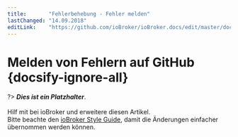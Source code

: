 ```yaml
---
title:       "Fehlerbehebung - Fehler melden"
lastChanged: "14.09.2018"
editLink:    "https://github.com/ioBroker/ioBroker.docs/edit/master/docs/trouble/issue.md"
---
```


# Melden von Fehlern auf GitHub {docsify-ignore-all}

?> ***Dies ist ein Platzhalter***.
   <br><br>
   Hilf mit bei ioBroker und erweitere diesen Artikel.  
   Bitte beachte den [ioBroker Style Guide](community/styleguidedoc), 
   damit die Änderungen einfacher übernommen werden können.
